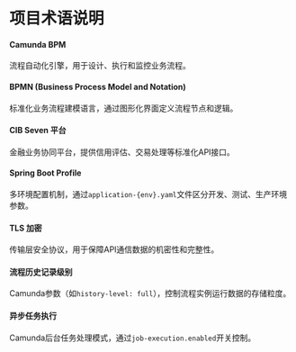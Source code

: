 # 项目术语说明  

#### Camunda BPM  
流程自动化引擎，用于设计、执行和监控业务流程。  

#### BPMN (Business Process Model and Notation)  
标准化业务流程建模语言，通过图形化界面定义流程节点和逻辑。  

#### CIB Seven 平台  
金融业务协同平台，提供信用评估、交易处理等标准化API接口。  

#### Spring Boot Profile  
多环境配置机制，通过`application-{env}.yaml`文件区分开发、测试、生产环境参数。  

#### TLS 加密  
传输层安全协议，用于保障API通信数据的机密性和完整性。  

#### 流程历史记录级别  
Camunda参数（如`history-level: full`），控制流程实例运行数据的存储粒度。  

#### 异步任务执行  
Camunda后台任务处理模式，通过`job-execution.enabled`开关控制。  